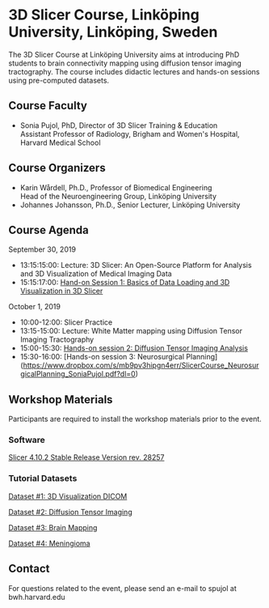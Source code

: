 # 3D Slicer Course, Linköping University, Linköping, Sweden
The 3D Slicer Course at Linköping University aims at introducing PhD students to brain connectivity mapping using diffusion tensor imaging tractography. The course includes didactic lectures and hands-on sessions using pre-computed datasets.

## Course Faculty
- Sonia Pujol, PhD, Director of 3D Slicer Training & Education <br> Assistant Professor of Radiology, Brigham and Women's Hospital, Harvard Medical School

## Course Organizers
- Karin Wårdell, Ph.D., Professor of Biomedical Engineering <br> Head of the Neuroengineering Group, Linköping University <br>
- Johannes Johansson, Ph.D., Senior Lecturer, Linköping University

## Course Agenda

September 30, 2019
- 13:15:15:00: Lecture: 3D Slicer: An Open-Source Platform for Analysis and 3D Visualization of Medical Imaging Data 
- 15:15:17:00: [Hand-on Session 1: Basics of Data Loading and 3D Visualization in 3D Slicer](https://www.dropbox.com/s/oq75kcplfxjuze4/SlicerCourse_DataLoadingAndVisualization.pdf?dl=0)

October 1, 2019
- 10:00-12:00: Slicer Practice 
- 13:15-15:00: Lecture: White Matter mapping using Diffusion Tensor Imaging Tractography
- 15:00-15:30: [Hands-on session 2: Diffusion Tensor Imaging Analysis](https://www.dropbox.com/s/qx5m49dzt7jfunq/SlicerCourse_DiffusionMRIAnalysis_SoniaPujol.pdf?dl=0)
- 15:30-16:00: [Hands-on session 3: Neurosurgical Planning]
(https://www.dropbox.com/s/mb9pv3hipgn4err/SlicerCourse_NeurosurgicalPlanning_SoniaPujol.pdf?dl=0)

## Workshop Materials
Participants are required to install the workshop materials prior to the event.  

### Software
[Slicer 4.10.2 Stable Release Version rev. 28257](https://download.slicer.org/)

### Tutorial Datasets
[Dataset #1: 3D Visualization DICOM](https://www.dropbox.com/s/pwalbzpc9k25t7d/3DVisualization_DICOM.zip?dl=1)

[Dataset #2: Diffusion Tensor Imaging](https://www.dropbox.com/s/m3slat1aouq0j75/Diffusion%20MRI.zip?dl=1)

[Dataset #3: Brain Mapping](https://www.dropbox.com/s/p41hlvssjpa48in/WhiteMatterExplorationData.zip?dl=1)

[Dataset #4: Meningioma](https://www.dropbox.com/s/hdlduw6oqnf2n72/Meningioma.nrrd?dl=0)

## Contact
For questions related to the event, please send an e-mail to spujol at bwh.harvard.edu
